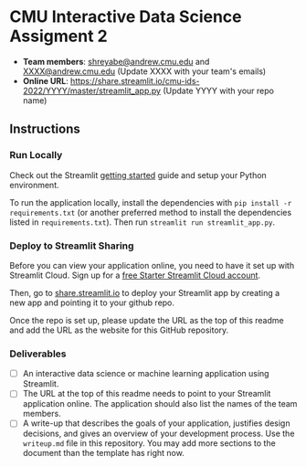 # CMU Interactive Data Science Assigment 2

* **Team members**: shreyabe@andrew.cmu.edu and XXXX@andrew.cmu.edu (Update XXXX with your team's emails)
* **Online URL**: https://share.streamlit.io/cmu-ids-2022/YYYY/master/streamlit_app.py (Update YYYY with your repo name)

## Instructions

### Run Locally

Check out the Streamlit [getting started](https://docs.streamlit.io/en/stable/getting_started.html) guide and setup your Python environment.

To run the application locally, install the dependencies with `pip install -r requirements.txt` (or another preferred method to install the dependencies listed in `requirements.txt`). Then run `streamlit run streamlit_app.py`.

### Deploy to Streamlit Sharing

Before you can view your application online, you need to have it set up with Streamlit Cloud. 
Sign up for a [free Starter Streamlit Cloud account](https://streamlit.io/cloud). 

Then, go to [share.streamlit.io](https://share.streamlit.io) to deploy your Streamlit app by creating a new app and pointing it to your github repo.

Once the repo is set up, please update the URL as the top of this readme and add the URL as the website for this GitHub repository.

### Deliverables

- [ ] An interactive data science or machine learning application using Streamlit.
- [ ] The URL at the top of this readme needs to point to your Streamlit application online. The application should also list the names of the team members. 
- [ ] A write-up that describes the goals of your application, justifies design decisions, and gives an overview of your development process. Use the `writeup.md` file in this repository. You may add more sections to the document than the template has right now.
